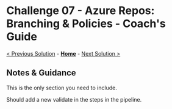 # Challenge 07 - Azure Repos: Branching & Policies - Coach's Guide 

[< Previous Solution](./Solution-06.md) - **[Home](./README.md)** - [Next Solution >](./Solution-08.md)

## Notes & Guidance

This is the only section you need to include.

Should add a new validate in the steps in the pipeline. 
